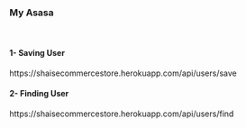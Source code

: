 <h3>My Asasa</h3>
<br/>
<h4>1- Saving User</h4>
<p>https://shaisecommercestore.herokuapp.com/api/users/save</p>
<h4>2- Finding User</h4>
<p>https://shaisecommercestore.herokuapp.com/api/users/find</p>